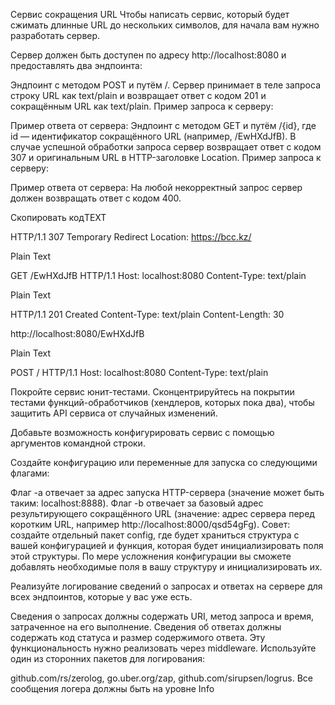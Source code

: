 Сервис сокращения URL
Чтобы написать сервис, который будет сжимать длинные URL до нескольких символов, для начала вам нужно разработать сервер.

Сервер должен быть доступен по адресу http://localhost:8080 и предоставлять два эндпоинта:

Эндпоинт с методом POST и путём /. Сервер принимает в теле запроса строку URL как text/plain и возвращает ответ с кодом 201 и сокращённым URL как text/plain.
Пример запроса к серверу:

Пример ответа от сервера:
Эндпоинт с методом GET и путём /{id}, где id — идентификатор сокращённого URL (например, /EwHXdJfB). В случае успешной обработки запроса сервер возвращает ответ с кодом 307 и оригинальным URL в HTTP-заголовке Location.
Пример запроса к серверу:

Пример ответа от сервера:
На любой некорректный запрос сервер должен возвращать ответ с кодом 400.

Скопировать кодTEXT

HTTP/1.1 307 Temporary Redirect
Location: https://bcc.kz/ 


Plain Text

GET /EwHXdJfB HTTP/1.1
Host: localhost:8080
Content-Type: text/plain 

Plain Text

HTTP/1.1 201 Created
Content-Type: text/plain
Content-Length: 30

http://localhost:8080/EwHXdJfB 

Plain Text

POST / HTTP/1.1
Host: localhost:8080
Content-Type: text/plain

Покройте сервис юнит-тестами. Сконцентрируйтесь на покрытии тестами функций-обработчиков (хендлеров, которых пока два), чтобы защитить API сервиса от случайных изменений.

Добавьте возможность конфигурировать сервис с помощью аргументов командной строки.

Создайте конфигурацию или переменные для запуска со следующими флагами:

Флаг -a отвечает за адрес запуска HTTP-сервера (значение может быть таким: localhost:8888).
Флаг -b отвечает за базовый адрес результирующего сокращённого URL (значение: адрес сервера перед коротким URL, например http://localhost:8000/qsd54gFg).
Совет: создайте отдельный пакет config, где будет храниться структура с вашей конфигурацией и функция, которая будет инициализировать поля этой структуры. По мере усложнения конфигурации вы сможете добавлять необходимые поля в вашу структуру и инициализировать их.

Реализуйте логирование сведений о запросах и ответах на сервере для всех эндпоинтов, которые у вас уже есть.

Сведения о запросах должны содержать URI, метод запроса и время, затраченное на его выполнение.
Сведения об ответах должны содержать код статуса и размер содержимого ответа.
Эту функциональность нужно реализовать через middleware. Используйте один из сторонних пакетов для логирования:

github.com/rs/zerolog,
go.uber.org/zap,
github.com/sirupsen/logrus.
Все сообщения логера должны быть на уровне Info